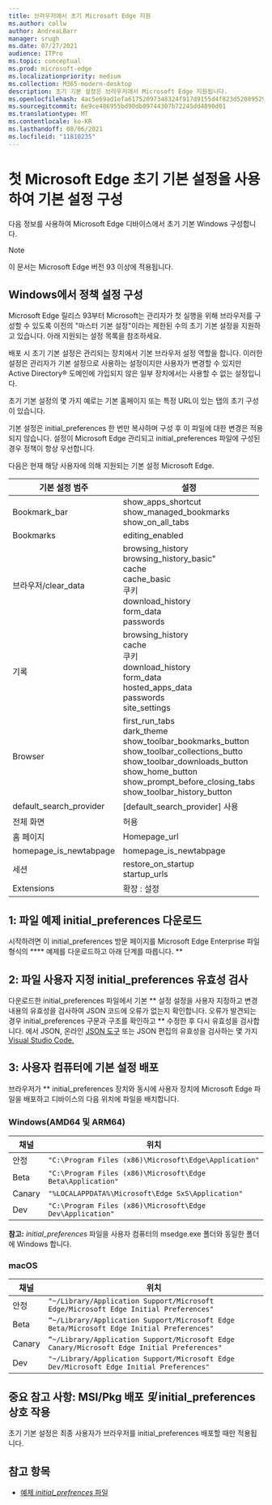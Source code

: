 ```yaml
---
title: 브라우저에서 초기 Microsoft Edge 지원
ms.author: collw
author: AndreaLBarr
manager: srugh
ms.date: 07/27/2021
audience: ITPro
ms.topic: conceptual
ms.prod: microsoft-edge
ms.localizationpriority: medium
ms.collection: M365-modern-desktop
description: 초기 기본 설정은 브라우저에서 Microsoft Edge 지원됩니다.
ms.openlocfilehash: 4ac5e69ad1efa61752097348324f917d9155d4f823d520895296c8ab01d7065c
ms.sourcegitcommit: 6e9ce486955bd90db09744307b72245dd4890d01
ms.translationtype: MT
ms.contentlocale: ko-KR
ms.lasthandoff: 08/06/2021
ms.locfileid: "11810235"
---
```

# <a name="configure-microsoft-edge-using-initial-preferences-settings-for-the-first-run"></a>첫 Microsoft Edge 초기 기본 설정을 사용하여 기본 설정 구성

다음 정보를 사용하여 Microsoft Edge 디바이스에서 초기 기본 Windows 구성합니다.

> [!Note]
> 이 문서는 Microsoft Edge 버전 93 이상에 적용됩니다.

## <a name="configure-policy-settings-on-windows"></a>Windows에서 정책 설정 구성

Microsoft Edge 릴리스 93부터 Microsoft는 관리자가 첫 실행을 위해 브라우저를 구성할 수 있도록 이전의 "마스터 기본 설정"이라는 제한된 수의 초기 기본 설정을 지원하고 있습니다. 아래 지원되는 설정 목록을 참조하세요.  

배포 시 초기 기본 설정은 관리되는 장치에서 기본 브라우저 설정 역할을 합니다. 이러한 설정은 관리자가 기본 설정으로 사용하는 설정이지만 사용자가 변경할 수 있지만 Active Directory® 도메인에 가입되지 않은 일부 장치에서는 사용할 수 없는 설정입니다.

초기 기본 설정의 몇 가지 예로는 기본 홈페이지 또는 특정 URL이 있는 탭의 초기 구성이 있습니다.

기본 설정은 initial_preferences 한 번만 복사하며 구성 후 이 파일에 대한 변경은 적용되지 않습니다. 설정이 Microsoft Edge 관리되고 [](/deployedge/microsoft-edge-policies) initial_preferences 파일에 구성된 경우 정책이 항상 우선합니다.

다음은 현재 해당 사용자에 의해 지원되는 기본 설정 Microsoft Edge.

| 기본 설정 범주 | 설정 |
| - | - |
| Bookmark_bar | show_apps_shortcut<br>show_managed_bookmarks<br>show_on_all_tabs |
| Bookmarks | editing_enabled |
| 브라우저/clear_data | browsing_history<br>browsing_history_basic"<br>cache<br>cache_basic<br>쿠키<br>download_history<br>form_data<br>passwords |
| 기록 | browsing_history<br>cache<br>쿠키<br>download_history<br>form_data<br>hosted_apps_data<br>passwords<br>site_settings |
| Browser | first_run_tabs<br>dark_theme<br>show_toolbar_bookmarks_button<br>show_toolbar_collections_butto<br>show_toolbar_downloads_button<br>show_home_button<br>show_prompt_before_closing_tabs<br>show_toolbar_history_button |
| default_search_provider | [default_search_provider] 사용 |
| 전체 화면 | 허용 |
| 홈 페이지 | Homepage_url |
| homepage_is_newtabpage | homepage_is_newtabpage |
| 세션 | restore_on_startup<br>startup_urls |
| Extensions | 확장 : 설정 |

## <a name="1-download-an-example-initial_preferences-file"></a>1: 파일 예제 initial_preferences 다운로드

시작하려면 이 initial_preferences 방문 페이지를 Microsoft Edge Enterprise 파일 형식의 [](https://www.microsoft.com/edge/business/download) **** 예제를 다운로드하고 아래 단계를 따릅니다. **

## <a name="2-customize-and-validate-the-initial_preferences-file"></a>2: 파일 사용자 지정 initial_preferences 유효성 검사

다운로드한 initial_preferences 파일에서 기본 ** 설정 설정을 사용자 지정하고 변경 내용의 유효성을 검사하여 JSON 코드에 오류가 없는지 확인합니다. 오류가 발견되는 경우 initial_preferences 구문과 구조를 확인하고 ** 수정한 후 다시 유효성을 검사합니다. 에서 JSON, 온라인 [JSON 도구](https://jsonformatter.org/) 또는 JSON 편집의 유효성을 검사하는 몇 가지 [Visual Studio Code.](https://code.visualstudio.com/docs/languages/json)

## <a name="3-deploy-preferences-to-users-computer"></a>3: 사용자 컴퓨터에 기본 설정 배포

브라우저가 ** initial_preferences 장치와 동시에 사용자 장치에 Microsoft Edge 파일을 배포하고 디바이스의 다음 위치에 파일을 배치합니다.

### <a name="windows-amd64-and-arm64"></a>Windows(AMD64 및 ARM64)

| 채널 | 위치 |
| - | - |
| 안정 | `"C:\Program Files (x86)\Microsoft\Edge\Application"` |
| Beta | `"C:\Program Files (x86)\Microsoft\Edge Beta\Application"` |
|Canary | `"%LOCALAPPDATA%\Microsoft\Edge SxS\Application"` |
| Dev | `"C:\Program Files (x86)\Microsoft\Edge Dev\Application"` |

**참고:** *initial_preferences* 파일을 사용자 컴퓨터의 msedge.exe 폴더와 동일한 폴더에 Windows 합니다.  

### <a name="macos"></a>macOS

| 채널 | 위치 |
| - | - |
| 안정 | `"~/Library/Application Support/Microsoft Edge/Microsoft Edge Initial Preferences"` |
| Beta | `“~/Library/Application Support/Microsoft Edge Beta/Microsoft Edge Initial Preferences"` |
| Canary | `“~/Library/Application Support/Microsoft Edge Canary/Microsoft Edge Initial Preferences"` |
| Dev | `"~/Library/Application Support/Microsoft Edge Dev/Microsoft Edge Initial Preferences"` |

## <a name="important-notes-msi--pkg-deployment-and-initial_preferences-interaction"></a>중요 참고 사항: MSI/Pkg 배포 *및* initial_preferences 상호 작용

초기 기본 설정은 최종 사용자가 브라우저를 initial_preferences 배포할 때만 적용됩니다.  

## <a name="see-also"></a>참고 항목

- [예제 *initial_prefrences* 파일](https://www.microsoft.com/edge/business/download)
